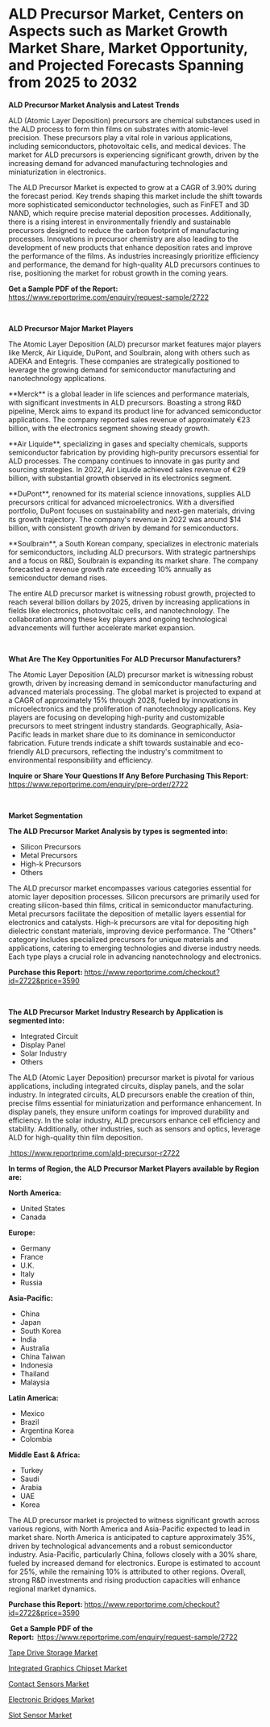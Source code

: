 <p><h1>ALD Precursor Market, Centers on Aspects such as Market Growth Market Share, Market Opportunity, and Projected Forecasts Spanning from 2025 to 2032</h1></p><p><strong>ALD Precursor Market Analysis and Latest Trends</strong></p>
<p><p>ALD (Atomic Layer Deposition) precursors are chemical substances used in the ALD process to form thin films on substrates with atomic-level precision. These precursors play a vital role in various applications, including semiconductors, photovoltaic cells, and medical devices. The market for ALD precursors is experiencing significant growth, driven by the increasing demand for advanced manufacturing technologies and miniaturization in electronics.</p><p>The ALD Precursor Market is expected to grow at a CAGR of 3.90% during the forecast period. Key trends shaping this market include the shift towards more sophisticated semiconductor technologies, such as FinFET and 3D NAND, which require precise material deposition processes. Additionally, there is a rising interest in environmentally friendly and sustainable precursors designed to reduce the carbon footprint of manufacturing processes. Innovations in precursor chemistry are also leading to the development of new products that enhance deposition rates and improve the performance of the films. As industries increasingly prioritize efficiency and performance, the demand for high-quality ALD precursors continues to rise, positioning the market for robust growth in the coming years.</p></p>
<p><strong>Get a Sample PDF of the Report:&nbsp;</strong> <a href="https://www.reportprime.com/enquiry/request-sample/2722?utm_campaign=32&utm_medium=2&utm_source=Github&utm_content=ia&utm_term=18032025&utm_id=ald-precursor">https://www.reportprime.com/enquiry/request-sample/2722</a></p>
<p>&nbsp;</p>
<p><strong>ALD Precursor Major Market Players</strong></p>
<p><p>The Atomic Layer Deposition (ALD) precursor market features major players like Merck, Air Liquide, DuPont, and Soulbrain, along with others such as ADEKA and Entegris. These companies are strategically positioned to leverage the growing demand for semiconductor manufacturing and nanotechnology applications.</p><p>**Merck** is a global leader in life sciences and performance materials, with significant investments in ALD precursors. Boasting a strong R&D pipeline, Merck aims to expand its product line for advanced semiconductor applications. The company reported sales revenue of approximately €23 billion, with the electronics segment showing steady growth.</p><p>**Air Liquide**, specializing in gases and specialty chemicals, supports semiconductor fabrication by providing high-purity precursors essential for ALD processes. The company continues to innovate in gas purity and sourcing strategies. In 2022, Air Liquide achieved sales revenue of €29 billion, with substantial growth observed in its electronics segment.</p><p>**DuPont**, renowned for its material science innovations, supplies ALD precursors critical for advanced microelectronics. With a diversified portfolio, DuPont focuses on sustainability and next-gen materials, driving its growth trajectory. The company's revenue in 2022 was around $14 billion, with consistent growth driven by demand for semiconductors.</p><p>**Soulbrain**, a South Korean company, specializes in electronic materials for semiconductors, including ALD precursors. With strategic partnerships and a focus on R&D, Soulbrain is expanding its market share. The company forecasted a revenue growth rate exceeding 10% annually as semiconductor demand rises.</p><p>The entire ALD precursor market is witnessing robust growth, projected to reach several billion dollars by 2025, driven by increasing applications in fields like electronics, photovoltaic cells, and nanotechnology. The collaboration among these key players and ongoing technological advancements will further accelerate market expansion.</p></p>
<p>&nbsp;</p>
<p><strong>What Are The Key Opportunities For ALD Precursor Manufacturers?</strong></p>
<p><p>The Atomic Layer Deposition (ALD) precursor market is witnessing robust growth, driven by increasing demand in semiconductor manufacturing and advanced materials processing. The global market is projected to expand at a CAGR of approximately 15% through 2028, fueled by innovations in microelectronics and the proliferation of nanotechnology applications. Key players are focusing on developing high-purity and customizable precursors to meet stringent industry standards. Geographically, Asia-Pacific leads in market share due to its dominance in semiconductor fabrication. Future trends indicate a shift towards sustainable and eco-friendly ALD precursors, reflecting the industry's commitment to environmental responsibility and efficiency.</p></p>
<p><strong>Inquire or Share Your Questions If Any Before Purchasing This Report:</strong> <a href="https://www.reportprime.com/enquiry/pre-order/2722?utm_campaign=32&utm_medium=2&utm_source=Github&utm_content=ia&utm_term=18032025&utm_id=ald-precursor">https://www.reportprime.com/enquiry/pre-order/2722</a></p>
<p>&nbsp;</p>
<p><strong>Market Segmentation</strong></p>
<p><strong>The ALD Precursor Market Analysis by types is segmented into:</strong></p>
<p><ul><li>Silicon Precursors</li><li>Metal Precursors</li><li>High-k Precursors</li><li>Others</li></ul></p>
<p><p>The ALD precursor market encompasses various categories essential for atomic layer deposition processes. Silicon precursors are primarily used for creating silicon-based thin films, critical in semiconductor manufacturing. Metal precursors facilitate the deposition of metallic layers essential for electronics and catalysts. High-k precursors are vital for depositing high dielectric constant materials, improving device performance. The "Others" category includes specialized precursors for unique materials and applications, catering to emerging technologies and diverse industry needs. Each type plays a crucial role in advancing nanotechnology and electronics.</p></p>
<p><strong>Purchase this Report:&nbsp;</strong><a href="https://www.reportprime.com/checkout?id=2722&price=3590&utm_campaign=32&utm_medium=2&utm_source=Github&utm_content=ia&utm_term=18032025&utm_id=ald-precursor">https://www.reportprime.com/checkout?id=2722&price=3590</a></p>
<p>&nbsp;</p>
<p><strong>The ALD Precursor Market Industry Research by Application is segmented into:</strong></p>
<p><ul><li>Integrated Circuit</li><li>Display Panel</li><li>Solar Industry</li><li>Others</li></ul></p>
<p><p>The ALD (Atomic Layer Deposition) precursor market is pivotal for various applications, including integrated circuits, display panels, and the solar industry. In integrated circuits, ALD precursors enable the creation of thin, precise films essential for miniaturization and performance enhancement. In display panels, they ensure uniform coatings for improved durability and efficiency. In the solar industry, ALD precursors enhance cell efficiency and stability. Additionally, other industries, such as sensors and optics, leverage ALD for high-quality thin film deposition.</p></p>
<p><a href="https://www.reportprime.com/ald-precursor-r2722?utm_campaign=32&utm_medium=2&utm_source=Github&utm_content=ia&utm_term=18032025&utm_id=ald-precursor">&nbsp;https://www.reportprime.com/ald-precursor-r2722</a></p>
<p><strong>In terms of Region, the ALD Precursor Market Players available by Region are:</strong></p>
<p>
    <p> <strong> North America: </strong>
        <ul>
            <li>United States</li>
            <li>Canada</li>
        </ul>
        </p> 
    <p> <strong> Europe: </strong>
        <ul>
            <li>Germany</li>
            <li>France</li>
            <li>U.K.</li>
            <li>Italy</li>
            <li>Russia</li>
        </ul>
        </p> 
    <p> <strong> Asia-Pacific: </strong>
        <ul>
            <li>China</li>
            <li>Japan</li>
            <li>South Korea</li>
            <li>India</li>
            <li>Australia</li>
            <li>China Taiwan</li>
            <li>Indonesia</li>
            <li>Thailand</li>
            <li>Malaysia</li>
        </ul>
        </p> 
    <p> <strong> Latin America: </strong>
        <ul>
            <li>Mexico</li>
            <li>Brazil</li>
            <li>Argentina Korea</li>
            <li>Colombia</li>
        </ul>
        </p> 
    <p> <strong> Middle East & Africa: </strong>
        <ul>
            <li>Turkey</li>
            <li>Saudi</li>
            <li>Arabia</li>
            <li>UAE</li>
            <li>Korea</li>
        </ul>
    </p>
    </p>
<p><p>The ALD precursor market is projected to witness significant growth across various regions, with North America and Asia-Pacific expected to lead in market share. North America is anticipated to capture approximately 35%, driven by technological advancements and a robust semiconductor industry. Asia-Pacific, particularly China, follows closely with a 30% share, fueled by increased demand for electronics. Europe is estimated to account for 25%, while the remaining 10% is attributed to other regions. Overall, strong R&D investments and rising production capacities will enhance regional market dynamics.</p></p>
<p><strong>Purchase this Report: </strong><a href="https://www.reportprime.com/checkout?id=2722&price=3590&utm_campaign=32&utm_medium=2&utm_source=Github&utm_content=ia&utm_term=18032025&utm_id=ald-precursor">https://www.reportprime.com/checkout?id=2722&price=3590</a></p>
<p>&nbsp;<strong>Get a Sample PDF of the Report:&nbsp;&nbsp;</strong><a href="https://www.reportprime.com/enquiry/request-sample/2722?utm_campaign=32&utm_medium=2&utm_source=Github&utm_content=ia&utm_term=18032025&utm_id=ald-precursor">https://www.reportprime.com/enquiry/request-sample/2722</a></p>
<p><strong></strong></p>
<p><p><a href="https://github.com/adyawafurber1/Market-Research-Report-List-1/blob/main/tape-drive-storage-market.md?utm_campaign=32&utm_medium=2&utm_source=Github&utm_content=ia&utm_term=18032025&utm_id=ald-precursor">Tape Drive Storage Market</a></p><p><a href="https://github.com/akrachveslov/Market-Research-Report-List-1/blob/main/integrated-graphics-chipset-market.md?utm_campaign=32&utm_medium=2&utm_source=Github&utm_content=ia&utm_term=18032025&utm_id=ald-precursor">Integrated Graphics Chipset Market</a></p><p><a href="https://github.com/pimanoruman/Market-Research-Report-List-1/blob/main/contact-sensors-market.md?utm_campaign=32&utm_medium=2&utm_source=Github&utm_content=ia&utm_term=18032025&utm_id=ald-precursor">Contact Sensors Market</a></p><p><a href="https://github.com/balapopepi/Market-Research-Report-List-1/blob/main/electronic-bridges-market.md?utm_campaign=32&utm_medium=2&utm_source=Github&utm_content=ia&utm_term=18032025&utm_id=ald-precursor">Electronic Bridges Market</a></p><p><a href="https://github.com/tashipmhuiri/Market-Research-Report-List-1/blob/main/slot-sensor-market.md?utm_campaign=32&utm_medium=2&utm_source=Github&utm_content=ia&utm_term=18032025&utm_id=ald-precursor">Slot Sensor Market</a></p></p>